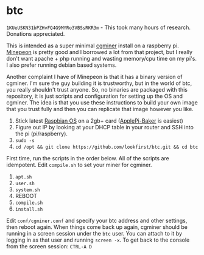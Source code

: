 btc
===

`1KUeUSKN31bPZHvFQ4G9MYRo3VBSsRKR3m` - This took many hours of research. Donations appreciated.

This is intended as a super minimal [cgminer](https://github.com/ckolivas/cgminer) install on a raspberry pi. [Minepeon](http://minepeon.com/) is pretty good and I borrowed a lot from that project, but I really don't want apache + php running and wasting memory/cpu time on my pi's. I also prefer running debian based systems.

Another complaint I have of Minepeon is that it has a binary version of cgminer. I'm sure the guy building it is trustworthy, but in the world of btc, you really shouldn't trust anyone. So, no binaries are packaged with this repository, it is just scripts and configuration for setting up the OS and cgminer. The idea is that you use these instructions to build your own image that you trust fully and then you can replicate that image however you like.

1. Stick latest [Raspbian OS](http://www.raspberrypi.org/downloads/) on a 2gb+ card ([ApplePi-Baker](http://www.tweaking4all.com/hardware/raspberry-pi/macosx-apple-pi-baker/) is easiest)
2. Figure out IP by looking at your DHCP table in your router and SSH into the pi (pi/raspberry).
3. `sudo -s`
4. `cd /opt && git clone https://github.com/lookfirst/btc.git && cd btc`

First time, run the scripts in the order below. All of the scripts are idempotent. Edit `compile.sh` to set your miner for cgminer.

1. `apt.sh`
2. `user.sh`
3. `system.sh`
4. REBOOT
5. `compile.sh`
6. `install.sh`

Edit `conf/cgminer.conf` and specify your btc address and other settings, then reboot again. When things come back up again, cgminer should be running in a screen session under the `btc` user. You can attach to it by logging in as that user and running `screen -x`. To get back to the console from the screen session: `CTRL-A D`
